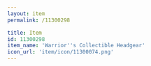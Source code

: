 ```yaml
---
layout: item
permalink: /11300298

title: Item
id: 11300298
item_name: 'Warrior''s Collectible Headgear'
icon_url: 'item/icon/11300074.png'
---
```

